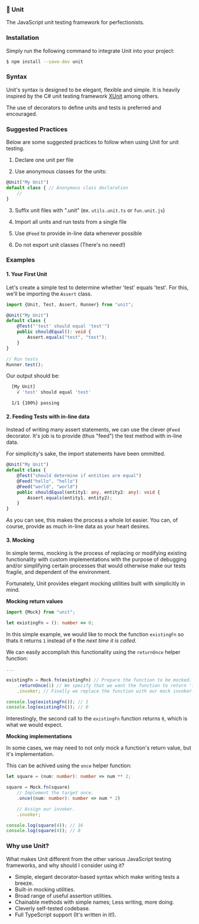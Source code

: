 ### 🧪 Unit

The JavaScript unit testing framework for perfectionists.

### Installation

Simply run the following command to integrate Unit into your project:

```bash
$ npm install --save-dev unit
```

### Syntax

Unit's syntax is designed to be elegant, flexible and simple. It is heavily inspired by the C# unit testing framework [XUnit](https://xunit.github.io/) among others.

The use of decorators to define units and tests is preferred and encouraged.


### Suggested Practices

Below are some suggested practices to follow when using Unit for unit testing.

1. Declare one unit per file

2. Use anonymous classes for the units:

```ts
@Unit("My Unit")
default class { // Anonymous class declaration
    //
}
```

3. Suffix unit files with ".unit" (ex. `utils.unit.ts` or `fun.unit.js`)

4. Import all units and run tests from a single file

5. Use `@Feed` to provide in-line data whenever possible

6. Do not export unit classes (There's no need!)

### Examples

#### 1. Your First Unit
Let's create a simple test to determine whether 'test' equals 'test'. For this, we'll be importing the `Assert` class.

```ts
import {Unit, Test, Assert, Runner} from "unit";

@Unit("My Unit")
default class {
    @Test("'test' should equal 'test'")
    public shouldEqual(): void {
        Assert.equals("test", "test");
    }
}

// Run tests
Runner.test();
```

Our output should be:

```bash
  [My Unit]
    √ 'test' should equal 'test'

  1/1 {100%} passing
```

#### 2. Feeding Tests with in-line data

Instead of writing many assert statements, we can use the clever `@Feed` decorator. It's job is to provide (thus "feed") the test method with in-line data.

For simplicity's sake, the import statements have been ommitted.

```ts
@Unit("My Unit")
default class {
    @Test("should determine if entities are equal")
    @Feed("hello", "hello")
    @Feed("world", "world")
    public shouldEqual(entity1: any, entity2: any): void {
        Assert.equals(entity1, entity2);
    }
}
```

As you can see, this makes the process a whole lot easier. You can, of course, provide as much in-line data as your heart desires.

#### 3. Mocking

In simple terms, mocking is the process of replacing or modifying existing functionality with custom implementations with the purpose of debugging and/or simplifying certain processes that would otherwise make our tests fragile, and dependent of the environment.

Fortunately, Unit provides elegant mocking utilities built with simplicitly in mind.

**Mocking return values**

```ts
import {Mock} from "unit";

let existingFn = (): number => 0;
```

In this simple example, we would like to mock the function `existingFn` so thats it returns `1` instead of `0` the *next time it is called*.

We can easily accomplish this functionality using the `returnOnce` helper function:

```ts
...

existingFn = Mock.fn(existingFn) // Prepare the function to be mocked.
    .returnOnce(1) // We specify that we want the function to return '1' the next time it is called.
    .invoker; // Finally we replace the function with our mock invoker.

console.log(existingFn()); // 1
console.log(existingFn()); // 0
```

Interestingly, the second call to the `existingFn` function returns `0`, which is what we would expect.

**Mocking implementations**

In some cases, we may need to not only mock a function's return value, but it's implementation.

This can be achived using the `once` helper function:

```ts
let square = (num: number): number => num ** 2;

square = Mock.fn(square)
    // Implement the target once.
    .once((num: number): number => num * 2)

    // Assign our invoker.
    .invoker;

console.log(square(4)); // 16
console.log(square(4)); // 8
```

### Why use Unit?

What makes Unit different from the other various JavaScript testing frameworks, and why should I consider using it?

* Simple, elegant decorator-based syntax which make writing tests a breeze.
* Built-in mocking utilities.
* Broad range of useful assertion utilities.
* Chainable methods with simple names; Less writing, more doing.
* Cleverly self-tested codebase.
* Full TypeScript support (It's written in it!).
